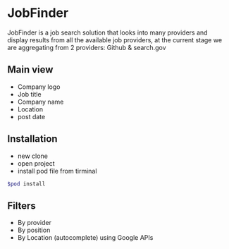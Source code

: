 # JobFinder
JobFinder is a job search solution that looks into many providers and display results from all the available job providers, at the current stage we are aggregating from 2 providers: Github & search.gov
## Main view
- Company logo
- Job title
- Company name
- Location
- post date
## Installation
- new clone
- open project
- install pod file from tirminal
```bash
$pod install
```
## Filters
- By provider
- By position
- By Location (autocomplete) using Google APIs
